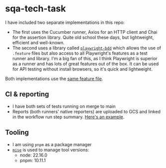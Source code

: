 # sqa-tech-task

I have included two separate implementations in this repo:

- The first uses the Cucumber runner, Axios for an HTTP client and Chai for the assertion library. Quite old school these days, but lightweight, efficient and well-known.
- The second uses a library called [`playwright-bdd`](https://github.com/vitalets/playwright-bdd) which allows the use of `.feature` files but also access to all Playwright's features as a test runner and library. I'm a big fan of this, as I think Playwright is superior as a runner and has lots of great features out of the box. It can be used for API testing without install browsers, so it's quick and lightweight.

Both implementations use the [same feature file](./src/features/agify.feature).

## CI & reporting

- I have both sets of tests running on merge to main
- Reports (both runners' native reporters) are uploaded to GCS and linked in the workflow run step summary. [Here's an example](https://github.com/JamieSBarr/sqa-tech-task/actions/runs/18504350599).

## Tooling

- I am using `pnpm` as a package manager
- [`mise`](https://mise.jdx.dev/) is used to manage tool versions:
  - node: 22.16.0
  - pnpm: 10.11.1

